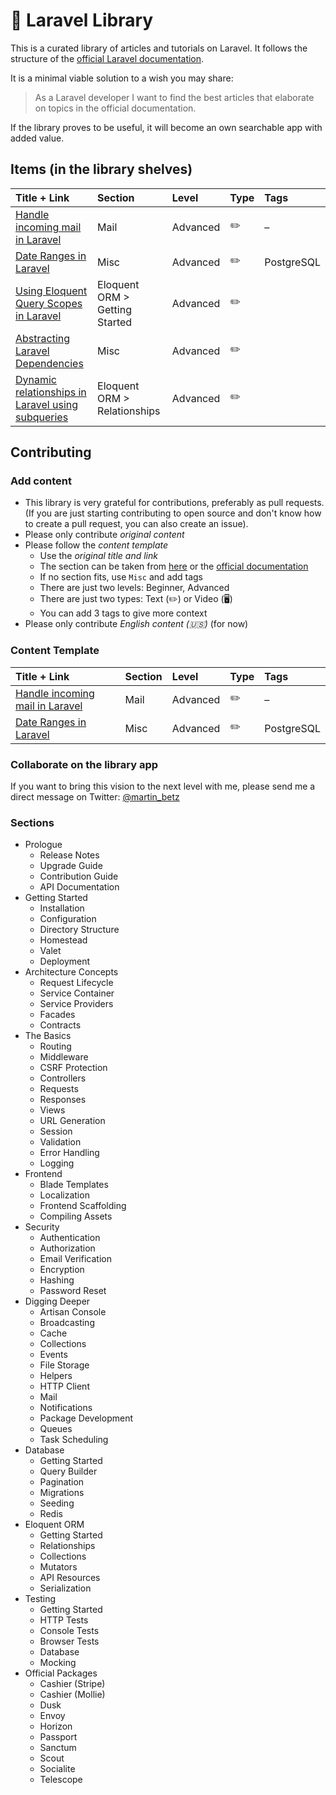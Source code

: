 # 📕 Laravel Library
This is a curated library of articles and tutorials on Laravel. It follows the structure of the [official Laravel documentation](https://laravel.com/docs/master).

It is a minimal viable solution to a wish you may share: 
> As a Laravel developer I want to find the best articles that elaborate on topics in the official documentation.

If the library proves to be useful, it will become an own searchable app with added value. 

## Items (in the library shelves)
| Title + Link | Section | Level   | Type | Tags  |
| :----------- | :------ | :-------| :--- | :------ |
| [Handle incoming mail in Laravel](https://johnbraun.blog/posts/incoming-mail-laravel-mailbox) | Mail | Advanced | ✏️ | – |
| [Date Ranges in Laravel](https://medium.com/@palypster/ranges-in-laravel-7-using-postgresql-c4bc69b91758) | Misc | Advanced | ✏️ | PostgreSQL |
| [Using Eloquent Query Scopes in Laravel](https://www.csrhymes.com/2019/12/29/using-eloquent-query-scopes.html) | Eloquent ORM > Getting Started | Advanced | ✏️ |  |
| [Abstracting Laravel Dependencies](https://mattdoescode.com/articles/abstracting-laravel-dependencies-2019-12-14) | Misc | Advanced | ✏️ |  |
| [Dynamic relationships in Laravel using subqueries](https://reinink.ca/articles/dynamic-relationships-in-laravel-using-subqueries#can-this-be-done-with-a-has-one) | Eloquent ORM > Relationships | Advanced | ✏️ |  |




## Contributing

### Add content
- This library is very grateful for contributions, preferably as pull requests. (If you are just starting contributing to open source and don't know how to create a pull request, you can also create an issue).
- Please only contribute _original content_
- Please follow the _content template_
  - Use the _original title and link_
  - The section can be taken from [here](#) or the [official documentation](https://laravel.com/docs/master)
  - If no section fits, use `Misc` and add tags
  - There are just two levels: Beginner, Advanced
  - There are just two types: Text (✏️) or Video (🖥)
  - You can add 3 tags to give more context
- Please only contribute _English content (🇺🇸)_ (for now)

### Content Template

| Title + Link | Section | Level   | Type | Tags  |
| :----------- | :------ | :-------| :--- | :------ |
| [Handle incoming mail in Laravel](https://johnbraun.blog/posts/incoming-mail-laravel-mailbox) | Mail | Advanced | ✏️ | – |
| [Date Ranges in Laravel](https://medium.com/@palypster/ranges-in-laravel-7-using-postgresql-c4bc69b91758) | Misc | Advanced | ✏️ | PostgreSQL | 

### Collaborate on the library app
If you want to bring this vision to the next level with me, please send me a direct message on Twitter: [@martin_betz](https://twitter.com/Martin_Betz)

### Sections

*   Prologue   
    *   Release Notes
    *   Upgrade Guide
    *   Contribution Guide
    *   API Documentation
*   Getting Started    
    *   Installation
    *   Configuration
    *   Directory Structure
    *   Homestead
    *   Valet
    *   Deployment
*   Architecture Concepts
    *   Request Lifecycle
    *   Service Container
    *   Service Providers
    *   Facades
    *   Contracts
*   The Basics
    *   Routing
    *   Middleware
    *   CSRF Protection
    *   Controllers
    *   Requests
    *   Responses
    *   Views
    *   URL Generation
    *   Session
    *   Validation
    *   Error Handling
    *   Logging
*   Frontend  
    *   Blade Templates
    *   Localization
    *   Frontend Scaffolding
    *   Compiling Assets
*   Security   
    *   Authentication
    *   Authorization
    *   Email Verification
    *   Encryption
    *   Hashing
    *   Password Reset
*   Digging Deeper  
    *   Artisan Console
    *   Broadcasting
    *   Cache
    *   Collections
    *   Events
    *   File Storage
    *   Helpers
    *   HTTP Client
    *   Mail
    *   Notifications
    *   Package Development
    *   Queues
    *   Task Scheduling
*   Database
    *   Getting Started
    *   Query Builder
    *   Pagination
    *   Migrations
    *   Seeding
    *   Redis
*   Eloquent ORM
    *   Getting Started
    *   Relationships
    *   Collections
    *   Mutators
    *   API Resources
    *   Serialization
*   Testing
    *   Getting Started
    *   HTTP Tests
    *   Console Tests
    *   Browser Tests
    *   Database
    *   Mocking
*   Official Packages  
    *   Cashier (Stripe)
    *   Cashier (Mollie)
    *   Dusk
    *   Envoy
    *   Horizon
    *   Passport
    *   Sanctum
    *   Scout
    *   Socialite
    *   Telescope
